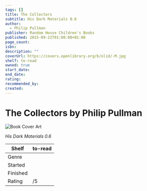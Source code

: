 ```yaml
---
tags: []
title: The Collectors
subtitle: His Dark Materials 0.6
author:
  - Philip Pullman
publisher: Random House Children's Books
published: 2015-09-22T01:00:00+01:00
page_count: 
isbn: 
description: ""
coverUrl: https://covers.openlibrary.org/b/olid/-M.jpg
shelf: to-read
owned: true
start_date: 
end_date: 
rating: 
recommended_by: 
created: 
---
```


# The Collectors by Philip Pullman

![Book Cover Art](https://covers.openlibrary.org/b/olid/-M.jpg)

_His Dark Materials 0.6_

| Shelf | to-read |
| --- | --- |
| Genre |  |
| Started |  |
| Finished |  |
| Rating | /5 |

